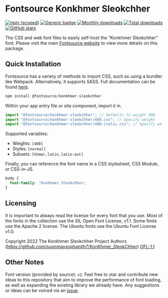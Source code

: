 # Fontsource Konkhmer Sleokchher

[![npm (scoped)](https://img.shields.io/npm/v/@fontsource/konkhmer-sleokchher?color=brightgreen)](https://www.npmjs.com/package/@fontsource/konkhmer-sleokchher) [![Generic badge](https://img.shields.io/badge/fontsource-passing-brightgreen)](https://github.com/fontsource/fontsource) [![Monthly downloads](https://badgen.net/npm/dm/@fontsource/konkhmer-sleokchher)](https://github.com/fontsource/fontsource) [![Total downloads](https://badgen.net/npm/dt/@fontsource/konkhmer-sleokchher)](https://github.com/fontsource/fontsource) [![GitHub stars](https://img.shields.io/github/stars/fontsource/fontsource.svg?style=social&label=Star)](https://github.com/fontsource/fontsource/stargazers)

The CSS and web font files to easily self-host the “Konkhmer Sleokchher” font. Please visit the main [Fontsource website](https://fontsource.org/fonts/konkhmer-sleokchher) to view more details on this package.

## Quick Installation

Fontsource has a variety of methods to import CSS, such as using a bundler like Webpack. Alternatively, it supports SASS. Full documentation can be found [here](https://fontsource.org/docs/introduction).

```javascript
npm install @fontsource/konkhmer-sleokchher
```

Within your app entry file or site component, import it in.

```javascript
import "@fontsource/konkhmer-sleokchher"; // Defaults to weight 400
import "@fontsource/konkhmer-sleokchher/400.css"; // Specify weight
import "@fontsource/konkhmer-sleokchher/400-italic.css"; // Specify weight and style

```

Supported variables:
- Weights: `[400]`
- Styles: `[normal]`
- Subsets: `[khmer,latin,latin-ext]`

Finally, you can reference the font name in a CSS stylesheet, CSS Module, or CSS-in-JS.

```css
body {
  font-family: "Konkhmer Sleokchher;
}
```

## Licensing
It is important to always read the license for every font that you use.
Most of the fonts in the collection use the SIL Open Font License, v1.1. Some fonts use the Apache 2 license. The Ubuntu fonts use the Ubuntu Font License v1.0.

Copyright 2022 The Konkhmer Sleokchher Project Authors (https://github.com/suonmaysophanith7/KonKhmer_SleokChher)
[OFL-1.1](http://scripts.sil.org/OFL)

## Other Notes
Font version (provided by source): `v2`.
Feel free to star and contribute new ideas to this repository that aim to improve the performance of font loading, as well as expanding the existing library we already have. Any suggestions or ideas can be voiced via an [issue](https://github.com/fontsource/fontsource/issues).